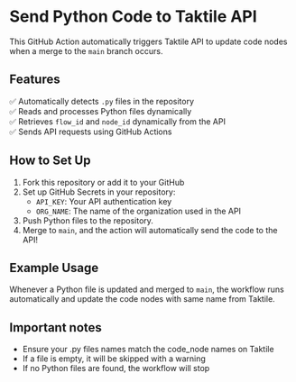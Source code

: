 # Send Python Code to Taktile API

This GitHub Action automatically triggers Taktile API to update code nodes when a merge to the `main` branch occurs.

## Features
✅ Automatically detects `.py` files in the repository  
✅ Reads and processes Python files dynamically  
✅ Retrieves `flow_id` and `node_id` dynamically from the API  
✅ Sends API requests using GitHub Actions  

## How to Set Up

1. Fork this repository or add it to your GitHub
2. Set up GitHub Secrets in your repository:
   - `API_KEY`: Your API authentication key
   - `ORG_NAME`: The name of the organization used in the API
3. Push Python files to the repository.
4. Merge to `main`, and the action will automatically send the code to the API!

## Example Usage
Whenever a Python file is updated and merged to `main`, the workflow runs automatically and update the code nodes with same name from Taktile.

## Important notes
- Ensure your .py files names match the code_node names on Taktile
- If a file is empty, it will be skipped with a warning
- If no Python files are found, the workflow will stop
